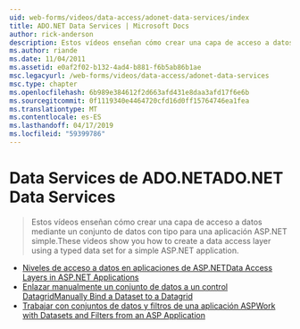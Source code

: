 ```yaml
---
uid: web-forms/videos/data-access/adonet-data-services/index
title: ADO.NET Data Services | Microsoft Docs
author: rick-anderson
description: Estos vídeos enseñan cómo crear una capa de acceso a datos mediante un conjunto de datos con tipo para una aplicación ASP.NET simple.
ms.author: riande
ms.date: 11/04/2011
ms.assetid: e0af2f02-b132-4ad4-b881-f6b5ab86b1ae
msc.legacyurl: /web-forms/videos/data-access/adonet-data-services
msc.type: chapter
ms.openlocfilehash: 6b989e384612f2d663afd431e8daa3afd17f6e6b
ms.sourcegitcommit: 0f1119340e4464720cfd16d0ff15764746ea1fea
ms.translationtype: MT
ms.contentlocale: es-ES
ms.lasthandoff: 04/17/2019
ms.locfileid: "59399786"
---
```

# <a name="adonet-data-services"></a><span data-ttu-id="5a4fc-103">Data Services de ADO.NET</span><span class="sxs-lookup"><span data-stu-id="5a4fc-103">ADO.NET Data Services</span></span>

> <span data-ttu-id="5a4fc-104">Estos vídeos enseñan cómo crear una capa de acceso a datos mediante un conjunto de datos con tipo para una aplicación ASP.NET simple.</span><span class="sxs-lookup"><span data-stu-id="5a4fc-104">These videos show you how to create a data access layer using a typed data set for a simple ASP.NET application.</span></span>


- [<span data-ttu-id="5a4fc-105">Niveles de acceso a datos en aplicaciones de ASP.NET</span><span class="sxs-lookup"><span data-stu-id="5a4fc-105">Data Access Layers in ASP.NET Applications</span></span>](data-access-layers-in-aspnet-applications.md)
- [<span data-ttu-id="5a4fc-106">Enlazar manualmente un conjunto de datos a un control Datagrid</span><span class="sxs-lookup"><span data-stu-id="5a4fc-106">Manually Bind a Dataset to a Datagrid</span></span>](how-to-manually-bind-a-dataset-to-a-datagrid.md)
- [<span data-ttu-id="5a4fc-107">Trabajar con conjuntos de datos y filtros de una aplicación ASP</span><span class="sxs-lookup"><span data-stu-id="5a4fc-107">Work with Datasets and Filters from an ASP Application</span></span>](how-to-work-with-datasets-and-filters-from-an-asp-application.md)
